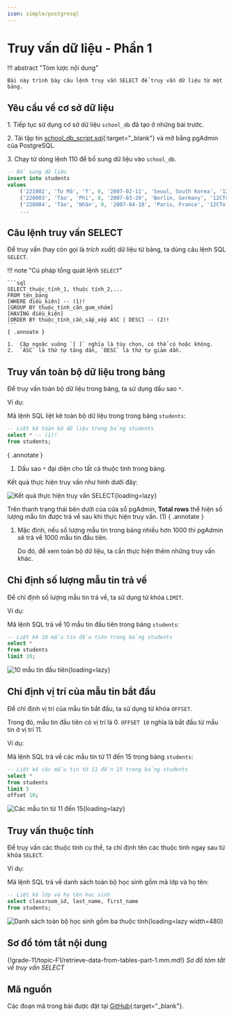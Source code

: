```yaml
---
icon: simple/postgresql
---
```


# Truy vấn dữ liệu - Phần 1

!!! abstract "Tóm lược nội dung"

    Bài này trình bày câu lệnh truy vấn SELECT để truy vấn dữ liệu từ một bảng.

## Yêu cầu về cơ sở dữ liệu

1\. Tiếp tục sử dụng cơ sở dữ liệu `school_db` đã tạo ở những bài trước.

2\. Tải tập tin [school_db_script.sql](https://github.com/vtchitruong/gdpt-2018/blob/main/g11/topic-f1/school_db_script.sql){:target="_blank"} và mở bằng pgAdmin của PostgreSQL.

3\. Chạy từ dòng lệnh 110 để bổ sung dữ liệu vào `school_db`.

```sql linenums="109"
-- Bổ sung dữ liệu
insert into students
values
	('221002', 'Tư Mã', 'Ý', 0, '2007-02-11', 'Seoul, South Korea', '12CTo'),
	('220003', 'Tào', 'Phi', 0, '2007-03-20', 'Berlin, Germany', '12CTo'),
	('220004', 'Tào', 'Nhân', 0, '2007-04-18', 'Paris, France', '12CTo'),
    ...
```

## Câu lệnh truy vấn SELECT

Để truy vấn (hay còn gọi là *trích xuất*) dữ liệu từ bảng, ta dùng câu lệnh SQL `SELECT`.

!!! note "Cú pháp tổng quát lệnh `SELECT`"

    ```sql
    SELECT thuộc_tính_1, thuộc tính_2,...
    FROM tên_bảng
    [WHERE điều_kiện] -- (1)!
    [GROUP BY thuộc_tính_cần_gom_nhóm]
    [HAVING điều_kiện]
    [ORDER BY thuộc_tính_cần_sắp_xếp ASC | DESC] -- (2)!
    ```
    { .annoate }

    1.  Cặp ngoặc vuông `[ ]` nghĩa là tùy chọn, có thể có hoặc không.
    2.  `ASC` là thứ tự tăng dần, `DESC` là thứ tự giảm dần.

## Truy vấn toàn bộ dữ liệu trong bảng

Để truy vấn toàn bộ dữ liệu trong bảng, ta sử dụng dấu sao `*`.

Ví dụ:

Mã lệnh SQL liệt kê toàn bộ dữ liệu trong trong bảng `students`:

```sql linenums="1"
-- Liệt kê toàn bộ dữ liệu trong bảng students
select * -- (1)!
from students;
```
{ .annotate }

1.  Dấu sao `*` đại diện cho tất cả thuộc tính trong bảng.

Kết quả thực hiện truy vấn như hình dưới đây:

![Kết quả thực hiện truy vấn SELECT](https://api.onedrive.com/v1.0/shares/s!ApQ3j6n6-2wNr6Rbxmizf4b48WH1ZA/root/content){loading=lazy}

Trên thanh trạng thái bên dưới của cửa sổ pgAdmin, **Total rows** thể hiện số lượng mẫu tin được trả về sau khi thực hiện truy vấn. (1)
{ .annotate }

1.  Mặc định, nếu số lượng mẫu tin trong bảng nhiều hơn 1000 thì pgAdmin sẽ trả về 1000 mẫu tin đầu tiên.

    Do đó, để xem toàn bộ dữ liệu, ta cần thực hiện thêm những truy vấn khác.

## Chỉ định số lượng mẫu tin trả về

Để chỉ định số lượng mẫu tin trả về, ta sử dụng từ khóa `LIMIT`.

Ví dụ:

Mã lệnh SQL trả về 10 mẫu tin đầu tiên trong bảng `students`:

```sql linenums="5"
-- Liệt kê 10 mẫu tin đầu tiên trong bảng students
select *
from students
limit 10;
```

![10 mẫu tin đầu tiên](https://api.onedrive.com/v1.0/shares/s!ApQ3j6n6-2wNr6RiI2APSzUGeguIhw/root/content){loading=lazy}

## Chỉ định vị trí của mẫu tin bắt đầu

Để chỉ định vị trí của mẫu tin bắt đầu, ta sử dụng từ khóa `OFFSET`.

Trong đó, mẫu tin đầu tiên có vị trí là 0. `OFFSET 10` nghĩa là bắt đầu từ mẫu tin ở vị trí 11.

Ví dụ:

Mã lệnh SQL trả về các mẫu tin từ 11 đến 15 trong bảng `students`:

```sql linenums="10"
-- Liệt kê các mẫu tin từ 11 đến 15 trong bảng students
select *
from students
limit 5
offset 10;
```

![Các mẫu tin từ 11 đến 15](https://api.onedrive.com/v1.0/shares/s!ApQ3j6n6-2wNr6Ru96gxx0Hc-qI0Kw/root/content){loading=lazy}

## Truy vấn thuộc tính

Để truy vấn các thuộc tính cụ thể, ta chỉ định tên các thuộc tính ngay sau từ khóa `SELECT`.

Ví dụ:

Mã lệnh SQL trả về danh sách toàn bộ học sinh gồm mã lớp và họ tên:

```sql linenums="16"
-- Liệt kê lớp và họ tên học sinh
select classroom_id, last_name, first_name
from students;
```

![Danh sách toàn bộ học sinh gồm ba thuộc tính](https://api.onedrive.com/v1.0/shares/s!ApQ3j6n6-2wNr6R-uP7la19d-zlEzg/root/content){loading=lazy width=480}

## Sơ đồ tóm tắt nội dung

{!grade-11/topic-F1/retrieve-data-from-tables-part-1.mm.md!}
*Sơ đồ tóm tắt về truy vấn SELECT*

## Mã nguồn

Các đoạn mã trong bài được đặt tại [GitHub](https://github.com/vtchitruong/gdpt-2018/blob/main/g11/topic-f1/school_db_select_1.sql){:target="_blank"}.

